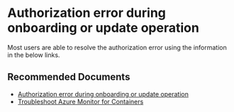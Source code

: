 <properties
  pagetitle="Authorization error during onboarding or update operation"
  service=""
  resource=""
  ms.author="rashmia"
  selfhelptype="Generic"
  supporttopicids="32740199"
  productpesids="17083"
  cloudenvironments="public,fairfax,mooncake,blackforest"
  articleid="9ad314ad-6d4b-4067-8974-9b466c842607"
  ownershipid="AzureMonitoring_Essentials" />
# Authorization error during onboarding or update operation

Most users are able to resolve the authorization error using the information in the below links. 

## **Recommended Documents**

* [Authorization error during onboarding or update operation ](https://docs.microsoft.com/azure/azure-monitor/insights/container-insights-troubleshoot)
* [Troubleshoot Azure Monitor for Containers](https://docs.microsoft.com/azure/azure-monitor/insights/container-insights-troubleshoot)